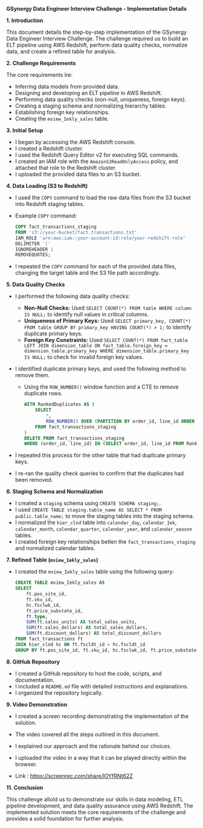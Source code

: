 
**GSynergy Data Engineer Interview Challenge - Implementation Details**

**1. Introduction**

This document details the step-by-step implementation of the GSynergy Data Engineer Interview Challenge. The challenge required us to build an ELT pipeline using AWS Redshift, perform data quality checks, normalize data, and create a refined table for analysis.

**2. Challenge Requirements**

The core requirements Ire:

* Inferring data models from provided data.
* Designing and developing an ELT pipeline in AWS Redshift.
* Performing data quality checks (non-null, uniqueness, foreign keys).
* Creating a staging schema and normalizing hierarchy tables.
* Establishing foreign key relationships.
* Creating the `mview_Iekly_sales` table.

**3. Initial Setup**

* I began by accessing the AWS Redshift console.
* I created a Redshift cluster.
* I used the Redshift Query Editor v2 for executing SQL commands.
* I created an IAM role with the `AmazonS3ReadOnlyAccess` policy, and attached that role to the Redshift cluster.
* I uploaded the provided data files to an S3 bucket.

**4. Data Loading (S3 to Redshift)**

* I used the `COPY` command to load the raw data files from the S3 bucket into Redshift staging tables.
* Example `COPY` command:

    ```sql
    COPY fact_transactions_staging
    FROM 's3://your-bucket/fact.transactions.txt'
    IAM_ROLE 'arn:aws:iam::your-account-id:role/your-redshift-role'
    DELIMITER '|'
    IGNOREHEADER 1
    REMOVEQUOTES;
    ```

* I repeated the `COPY` command for each of the provided data files, changing the target table and the S3 file path accordingly.

**5. Data Quality Checks**

* I performed the following data quality checks:
    * **Non-Null Checks:** Used `SELECT COUNT(*) FROM table WHERE column IS NULL;` to identify null values in critical columns.
    * **Uniqueness of Primary Keys:** Used `SELECT primary_key, COUNT(*) FROM table GROUP BY primary_key HAVING COUNT(*) > 1;` to identify duplicate primary keys.
    * **Foreign Key Constraints:** Used `SELECT COUNT(*) FROM fact_table LEFT JOIN dimension_table ON fact_table.foreign_key = dimension_table.primary_key WHERE dimension_table.primary_key IS NULL;` to check for invalid foreign key values.
* I identified duplicate primary keys, and used the following method to remove them.
    * Using the `ROW_NUMBER()` window function and a CTE to remove duplicate rows.

        ```sql
        WITH RankedDuplicates AS (
            SELECT
                *,
                ROW_NUMBER() OVER (PARTITION BY order_id, line_id ORDER BY order_id, line_id) AS rn
            FROM fact_transactions_staging
        )
        DELETE FROM fact_transactions_staging
        WHERE (order_id, line_id) IN (SELECT order_id, line_id FROM RankedDuplicates WHERE rn > 1);
        ```

* I repeated this process for the other table that had duplicate primary keys.
* I re-ran the quality check queries to confirm that the duplicates had been removed.

**6. Staging Schema and Normalization**

* I created a `staging` schema using `CREATE SCHEMA staging;`.
* I used `CREATE TABLE staging.table_name AS SELECT * FROM public.table_name;` to move the staging tables into the staging schema.
* I normalized the `hier_clnd` table into `calendar_day`, `calendar_Iek`, `calendar_month`, `calendar_quarter`, `calendar_year`, and `calendar_season` tables.
* I created foreign key relationships betIen the `fact_transactions_staging` and normalized calendar tables.

**7. Refined Table (`mview_Iekly_sales`)**

* I created the `mview_Iekly_sales` table using the following query:

    ```sql
    CREATE TABLE mview_Iekly_sales AS
    SELECT
        ft.pos_site_id,
        ft.sku_id,
        hc.fsclwk_id,
        ft.price_substate_id,
        ft.type,
        SUM(ft.sales_units) AS total_sales_units,
        SUM(ft.sales_dollars) AS total_sales_dollars,
        SUM(ft.discount_dollars) AS total_discount_dollars
    FROM fact_transactions ft
    JOIN hier_clnd hc ON ft.fscldt_id = hc.fscldt_id
    GROUP BY ft.pos_site_id, ft.sku_id, hc.fsclwk_id, ft.price_substate_id, ft.type;
    ```


**8. GitHub Repository**

* I created a GitHub repository to host the code, scripts, and documentation.
* I included a `README.md` file with detailed instructions and explanations.
* I organized the repository logically.

**9. Video Demonstration**

* I created a screen recording demonstrating the implementation of the solution.
* The video covered all the steps outlined in this document.
* I explained our approach and the rationale behind our choices.
* I uploaded the video in a way that it can be played directly within the browser.

* Link : https://screenrec.com/share/lOYfRNt62Z

**11. Conclusion**

This challenge alloId us to demonstrate our skills in data modeling, ETL pipeline development, and data quality assurance using AWS Redshift. The implemented solution meets the core requirements of the challenge and provides a solid foundation for further analysis.

